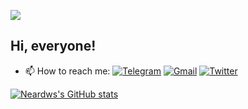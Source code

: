 [![](https://count.getloli.com/get/@:neardws)](https://count.getloli.com/)

## Hi, everyone!
- 📫 How to reach me: [![Telegram](https://img.shields.io/badge/Telegram-2CA5E0?style=for-the-badge&logo=telegram&logoColor=white)](https://t.me/neardws) [![Gmail](https://img.shields.io/badge/Gmail-D14836?style=for-the-badge&logo=gmail&logoColor=white)](mailto:neard.ws@gmail.com) [![Twitter](https://img.shields.io/badge/Twitter-1DA1F2?style=for-the-badge&logo=twitter&logoColor=white)](https://twitter.com/neard_ws)

[![Neardws's GitHub stats](https://github-readme-stats.vercel.app/api?username=neardws&show_icons=true&theme=tokyonight)](https://github.com/neardws/github-readme-stats)
